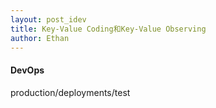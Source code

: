 ```yaml
---
layout: post_idev
title: Key-Value Coding和Key-Value Observing
author: Ethan
---
```


#### DevOps    
 production/deployments/test